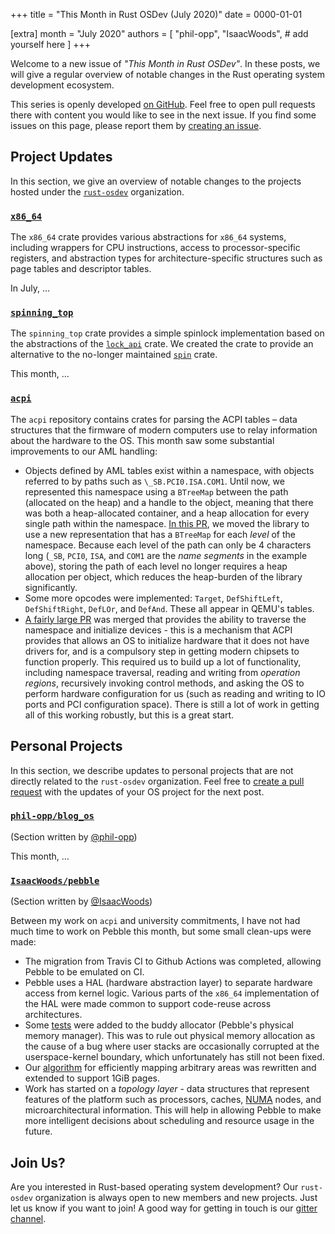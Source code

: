 +++
title = "This Month in Rust OSDev (July 2020)"
date = 0000-01-01

[extra]
month = "July 2020"
authors = [
    "phil-opp",
    "IsaacWoods",
    # add yourself here
]
+++

Welcome to a new issue of _"This Month in Rust OSDev"_. In these posts, we will give a regular overview of notable changes in the Rust operating system development ecosystem.

<!-- more -->

This series is openly developed [on GitHub](https://github.com/rust-osdev/homepage/). Feel free to open pull requests there with content you would like to see in the next issue. If you find some issues on this page, please report them by [creating an issue](https://github.com/rust-osdev/homepage/issues/new).

<!--
    This is a draft for the upcoming "This Month in Rust OSDev (July 2020)" post.
    Feel free to create pull requests against the `next` branch to add your
    content here.

    Please take a look at the past posts on https://rust-osdev.com/ to see the
    general structure of these posts.
-->

## Project Updates

In this section, we give an overview of notable changes to the projects hosted under the [`rust-osdev`] organization.

[`rust-osdev`]: https://github.com/rust-osdev/about

### [`x86_64`](https://github.com/rust-osdev/x86_64)

The `x86_64` crate provides various abstractions for `x86_64` systems, including wrappers for CPU instructions, access to processor-specific registers, and abstraction types for architecture-specific structures such as page tables and descriptor tables.

In July, …

### [`spinning_top`](https://github.com/rust-osdev/spinning_top)

The `spinning_top` crate provides a simple spinlock implementation based on the abstractions of the [`lock_api`](https://docs.rs/lock_api/0.4.1/lock_api/) crate. We created the crate to provide an alternative to the no-longer maintained [`spin`](https://github.com/mvdnes/spin-rs) crate.

This month, …

### [`acpi`](https://github.com/rust-osdev/acpi)

The `acpi` repository contains crates for parsing the ACPI tables – data structures that the firmware of modern computers use to relay information about the hardware to the OS. This month saw some substantial improvements to our AML handling:

- Objects defined by AML tables exist within a namespace, with objects referred to by paths such as `\_SB.PCI0.ISA.COM1`. Until now, we represented this namespace using a `BTreeMap` between the path (allocated on the heap) and a handle to the
object, meaning that there was both a heap-allocated container, and a heap allocation for every single path within the namespace. [In this PR](https://github.com/rust-osdev/acpi/pull/72), we moved the library to use a new representation that has
a `BTreeMap` for each *level* of the namespace. Because each level of the path can only be 4 characters long (`_SB`, `PCI0`, `ISA`, and `COM1` are the *name segments* in the example above), storing the path of each level no longer requires a heap
allocation per object, which reduces the heap-burden of the library significantly.
- Some more opcodes were implemented: `Target`, `DefShiftLeft`, `DefShiftRight`, `DefLOr`, and `DefAnd`. These all appear in QEMU's tables.
- [A fairly large PR](https://github.com/rust-osdev/acpi/pull/73) was merged that provides the ability to traverse the namespace and initialize devices - this is a mechanism that ACPI provides that allows an OS to initialize hardware that it does
not have drivers for, and is a compulsory step in getting modern chipsets to function properly. This required us to build up a lot of functionality, including namespace traversal, reading and writing from *operation regions*, recursively invoking
control methods, and asking the OS to perform hardware configuration for us (such as reading and writing to IO ports and PCI configuration space). There is still a lot of work in getting all of this working robustly, but this is a great start.

## Personal Projects

In this section, we describe updates to personal projects that are not directly related to the `rust-osdev` organization. Feel free to [create a pull request](https://github.com/rust-osdev/homepage/pulls) with the updates of your OS project for the next post.

### [`phil-opp/blog_os`](https://github.com/phil-opp/blog_os)

<span class="gray">(Section written by [@phil-opp](https://github.com/phil-opp))</span>

This month, …

### [`IsaacWoods/pebble`](https://github.com/IsaacWoods/pebble)

<span class="gray">(Section written by [@IsaacWoods](https://github.com/IsaacWoods))</span>

Between my work on `acpi` and university commitments, I have not had much time to work on Pebble this month, but
some small clean-ups were made:
- The migration from Travis CI to Github Actions was completed, allowing Pebble to be emulated on CI.
- Pebble uses a HAL (hardware abstraction layer) to separate hardware access from kernel logic. Various parts of the `x86_64` implementation of the HAL were made common to support code-reuse across architectures.
- Some [tests](https://github.com/IsaacWoods/pebble/blob/master/kernel/src/memory/buddy_allocator.rs#L202) were added to the buddy allocator (Pebble's physical memory manager). This was to rule out physical memory
allocation as the cause of a bug where user stacks are occasionally corrupted at the userspace-kernel boundary, which unfortunately has still not been fixed.
- Our [algorithm](https://github.com/IsaacWoods/pebble/blob/master/kernel/hal_x86_64/src/paging.rs#L376-L481) for efficiently mapping arbitrary areas was rewritten and extended to support 1GiB pages.
- Work has started on a *topology layer* - data structures that represent features of the platform such as processors, caches, [NUMA](https://en.wikipedia.org/wiki/Non-uniform_memory_access) nodes, and
microarchitectural information. This will help in allowing Pebble to make more intelligent decisions about scheduling and resource usage in the future.

## Join Us?

Are you interested in Rust-based operating system development? Our `rust-osdev` organization is always open to new members and new projects. Just let us know if you want to join! A good way for getting in touch is our [gitter channel](https://gitter.im/rust-osdev/Lobby).


<!--
TODO: Update publication date
-->
